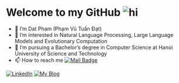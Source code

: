 # Welcome to my GitHub <img src="https://i.imgur.com/voKiR69.gif" alt="hi">

- 👋 I’m Dat Pham (Phạm Vũ Tuấn Đạt)
- 👀 I’m interested in Natural Language Processing, Large Language Models and Evolutionary Computation
- 🌱 I’m pursuing a Bachelor’s degree in Computer Science at Hanoi University of Science and Technology
- 📫 How to reach me [![Mail Badge](https://img.shields.io/badge/-pvtd264-c0392b?style=flat&labelColor=c0392b&logo=gmail&logoColor=white)](mailto:pvtd264@gmail.com) 

[![LinkedIn](https://img.shields.io/badge/-Linkedin-0A66C2?style=flat-square&labelColor=0A66C2&logo=linkedin&logoColor=white)](https://www.linkedin.com/in/datphamvn/) 
[![My Blog](https://img.shields.io/badge/-My_Blog-cb3837?style=flat-square&labelColor=cb3837&logo=Blogger&logoColor=white)](https://datphamvn.github.io/blog/)
